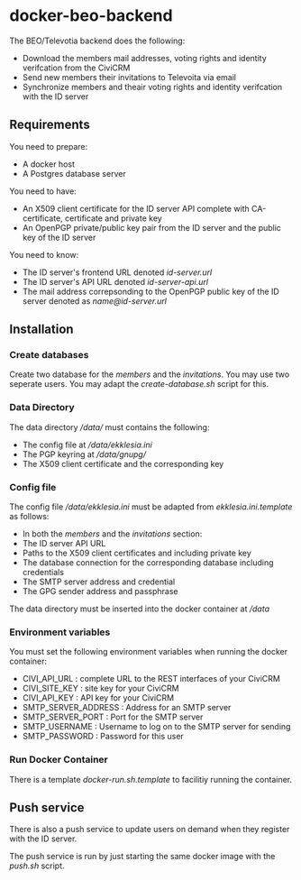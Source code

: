 # docker-beo-backend

The BEO/Televotia backend does the following:

* Download the members mail addresses, voting rights and identity verifcation from the CiviCRM
* Send new members their invitations to Televoita via email
* Synchronize members and theair voting rights and identity verifcation with the ID server 

## Requirements

You need to prepare:
* A docker host
* A Postgres database server

You need to have:
* An X509 client certificate for the ID server API complete with CA-certificate, certificate and private key
* An OpenPGP private/public key pair from the ID server and the public key of the ID server

You need to know:
* The ID server's frontend URL denoted _id-server.url_
* The ID server's API URL denoted _id-server-api.url_
* The mail address correpsonding to the OpenPGP public key of the ID server denoted as _name@id-server.url_

## Installation

### Create databases

Create two database for the _members_ and the _invitations_. You may use two seperate users. You may adapt the _create-database.sh_ script for this.

### Data Directory

The data directory _/data/_ must contains the following:
* The config file at _/data/ekklesia.ini_
* The PGP keyring at _/data/gnupg/_
* The X509 client certificate and the corresponding key

### Config file

The config file _/data/ekklesia.ini_ must be adapted from _ekklesia.ini.template_ as follows:

* In both the _members_ and the _invitations_ section:
* The ID server API URL
* Paths to the X509 client certificates and including private key
* The database connection for the corresponding database including credentials
* The SMTP server address and credential
* The GPG sender address and passphrase

The data directory must be inserted into the docker container at _/data_

### Environment variables

You must set the following environment variables when running the docker container:

* CIVI_API_URL : complete URL to the REST interfaces of your CiviCRM
* CIVI_SITE_KEY : site key for your CiviCRM
* CIVI_API_KEY : API key for your CiviCRM
* SMTP_SERVER_ADDRESS : Address for an SMTP server
* SMTP_SERVER_PORT : Port for the SMTP server
* SMTP_USERNAME : Username to log on to the SMTP server for sending
* SMTP_PASSWORD : Password for this user

### Run Docker Container

There is a template _docker-run.sh.template_ to facilitiy running the container.

## Push service

There is also a push service to update users on demand when they register with the ID server.

The push service is run by just starting the same docker image with the _push.sh_ script.

